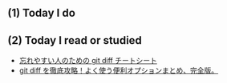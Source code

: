 ## (1) Today I do

## (2) Today I read or studied

- [忘れやすい人のための git diff チートシート](https://qiita.com/shibukk/items/8c9362a5bd399b9c56be)
- [git diff を徹底攻略！よく使う便利オプションまとめ、完全版。](http://www-creators.com/archives/755)
